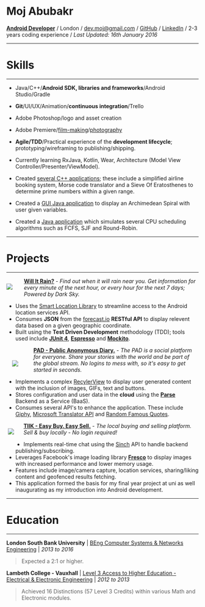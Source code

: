 # Moj Abubakr #

[**Android Developer**](https://play.google.com/store/apps/dev?id=8172763766761443972) / London / [dev.moj@gmail.com](mailto:dev.moj@gmail.com) / [GitHub](https://github.com/MojRoid) / [LinkedIn](https://www.linkedin.com/in/mojroid) / 2-3 years coding experience / *Last Updated: 16th January 2016*


---
# Skills #
---

- Java/C++/**Android SDK, libraries and frameworks**/Android Studio/Gradle
- **Git**/UI/UX/Animation/**continuous integration**/Trello
- Adobe Photoshop/logo and asset creation
- Adobe Premiere/[film-making](https://www.youtube.com/watch?v=dLm-860kFT8)/[photography](http://moj-a.tumblr.com/)
- **Agile/TDD**/Practical experience of the **development lifecycle**; prototyping/wireframing to publishing/shipping. 
- Currently learning RxJava, Kotlin, Wear, Architecture (Model View Controller/Presenter/ViewModel).



- Created [several C++ applications](https://github.com/MojRoid/Uni/tree/master/C%2B%2B); these include a simplified airline booking system, Morse code translator and a Sieve Of Eratosthenes to determine prime numbers within a given range.
- Created a [GUI Java application](https://github.com/MojRoid/Uni/tree/master/Java%20-%20Year%201) to display an Archimedean Spiral with user given variables.
- Created a [Java application](https://github.com/MojRoid/Uni/tree/master/Java%20-%20Year%202) which simulates several CPU scheduling algorithms such as FCFS, SJF and Round-Robin.

---
# Projects #
---

<img style=
"float: left;
PADDING-LEFT:   0px;
PADDING-TOP:    15px;
PADDING-RIGHT:  30px;
PADDING-BOTTOM: 20px"
src="https://lh3.googleusercontent.com/klF-nofcXw-QpYnaIlItl4bxQxemyo4mg_3nnZAKzrbv9zG1W6wPjo-0ud5mL7qBng=w100">


[**Will It Rain?**](https://play.google.com/store/apps/details?id=moj.rain) - *Find out when it will rain near you. Get information for every minute of the next hour, or every hour for the next 7 days; Powered by Dark Sky.*

- Uses the [Smart Location Library](https://github.com/mrmans0n/smart-location-lib) to streamline access to the Android location services API.
- Consumes **JSON** from the [forecast.io](http://forecast.io) **RESTful API** to display relevent data based on a given geographic coordinate.
- Built using the **Test Driven Development** methodology (TDD); tools used include [**JUnit 4**](http://junit.org/), [**Espresso**](https://google.github.io/android-testing-support-library/docs/espresso/) and [**Mockito**](http://mockito.org/).


<img style=
"float: left;
PADDING-LEFT:   15px;
PADDING-TOP:    35px;
PADDING-RIGHT:  40px;
PADDING-BOTTOM: 20px"
src="https://lh3.googleusercontent.com/EEyEZ6H7lWOn2bYt2Z59a0TSmSBYxlQfLXkhQvvvMcdR1wAUfXOV-DX322ldrWCNRw=w75">


[**PAD - Public Anonymous Diary.**](https://play.google.com/store/apps/details?id=dev.moj.pad) - *The PAD is a social platform for everyone. Share your stories with the world and be part of the global stream. No logins to mess with, so it's easy to get started in seconds.*

- Implements a complex [RecylerView](http://developer.android.com/reference/android/support/v7/widget/RecyclerView.html) to display user generated content with the inclusion of images, GIFs, text and buttons.
- Stores configuration and user data in the **cloud** using the [**Parse**](https://www.parse.com) Backend as a Service (BaaS).
- Consumes several API's to enhance the application. These include [Giphy](https://api.giphy.com/), [Microsoft Translator API](https://www.microsoft.com/en-us/translator/translatorapi.aspx) and [Random Famous Quotes](https://market.mashape.com/andruxnet/random-famous-quotes). 


<img style=
"float: left;
PADDING-LEFT:   4px;
PADDING-TOP:    15px;
PADDING-RIGHT:  25px;
PADDING-BOTTOM: 20px"
src="https://lh3.googleusercontent.com/6fmcZ1cbSX2Qm8qFokyZbkKFQ4SQYeNrmfXNL3T_wcUKg_jeKUKIOsxPRg3S679suYk=w100">


[**TIIK - Easy Buy. Easy Sell.**](https://play.google.com/store/apps/details?id=com.tiikit.tiik) - *The local buying and selling platform. Sell & buy locally - No login required!*

- Implements real-time chat using the [Sinch](https://www.sinch.com/) API to handle backend publishing/subscribing.
- Leverages Facebook's image loading library **[Fresco](http://frescolib.org/)** to display images with increased performance and lower memory usage.
- Features include image/camera capture, location services, sharing/liking content and geofenced results fetching.
- This application formed the basis for my final year project at uni as well inaugurating as my introduction into Android development.

---
# Education #
---

**London South Bank University** | [BEng Computer Systems & Networks Engineering](https://www.lsbu.ac.uk/courses/course-finder/computer-systems-networks-beng-hons) | *2013 to 2016*
>Expected a 2:1 or higher.



**Lambeth College - Vauxhall** | [Level 3 Access to Higher Education - Electrical & Electronic Engineering](http://www.lambethcollege.ac.uk/courses/electrical-and-electronics-engineering-ocnlr-access-to-higher-education/category/adults/) | *2012 to 2013*
>Achieved 16 Distinctions (57 Level 3 Credits) within various Math and Electronic modules.